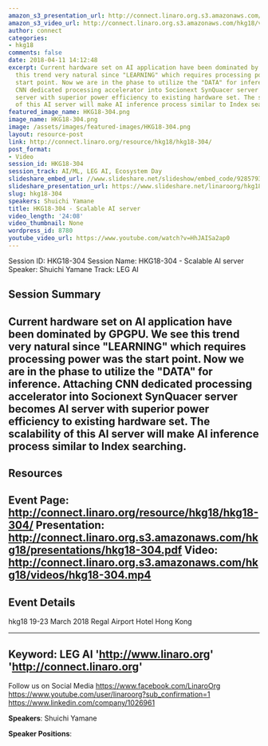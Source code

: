 ```yaml
---
amazon_s3_presentation_url: http://connect.linaro.org.s3.amazonaws.com/hkg18/presentations/hkg18-304.pdf
amazon_s3_video_url: http://connect.linaro.org.s3.amazonaws.com/hkg18/videos/hkg18-304.mp4
author: connect
categories:
- hkg18
comments: false
date: 2018-04-11 14:12:48
excerpt: Current hardware set on AI application have been dominated by GPGPU. We see
  this trend very natural since "LEARNING" which requires processing power was the
  start point. Now we are in the phase to utilize the "DATA" for inference. Attaching
  CNN dedicated processing accelerator into Socionext SynQuacer server becomes AI
  server with superior power efficiency to existing hardware set. The scalability
  of this AI server will make AI inference process similar to Index searching.
featured_image_name: HKG18-304.png
image_name: HKG18-304.png
image: /assets/images/featured-images/HKG18-304.png
layout: resource-post
link: http://connect.linaro.org/resource/hkg18/hkg18-304/
post_format:
- Video
session_id: HKG18-304
session_track: AI/ML, LEG AI, Ecosystem Day
slideshare_embed_url: //www.slideshare.net/slideshow/embed_code/92857936
slideshare_presentation_url: https://www.slideshare.net/linaroorg/hkg18304-scalable-ai-server
slug: hkg18-304
speakers: Shuichi Yamane
title: HKG18-304 - Scalable AI server
video_length: '24:08'
video_thumbnail: None
wordpress_id: 8780
youtube_video_url: https://www.youtube.com/watch?v=HhJAISa2ap0
---
```


Session ID: HKG18-304
Session Name: HKG18-304 - Scalable AI server
Speaker: Shuichi Yamane
Track: LEG AI


## Session Summary
Current hardware set on AI application have been dominated by GPGPU. We see this trend very natural since "LEARNING" which requires processing power was the start point. Now we are in the phase to utilize the "DATA" for inference. Attaching CNN dedicated processing accelerator into Socionext SynQuacer server becomes AI server with superior power efficiency to existing hardware set. The scalability of this AI server will make AI inference process similar to Index searching.
---------------------------------------------------
## Resources
Event Page: http://connect.linaro.org/resource/hkg18/hkg18-304/
Presentation: http://connect.linaro.org.s3.amazonaws.com/hkg18/presentations/hkg18-304.pdf
Video: http://connect.linaro.org.s3.amazonaws.com/hkg18/videos/hkg18-304.mp4
 ---------------------------------------------------
## Event Details
hkg18
19-23 March 2018
Regal Airport Hotel Hong Kong

---------------------------------------------------
Keyword: LEG AI
'http://www.linaro.org'
'http://connect.linaro.org'
---------------------------------------------------
Follow us on Social Media
https://www.facebook.com/LinaroOrg
https://www.youtube.com/user/linaroorg?sub_confirmation=1
https://www.linkedin.com/company/1026961

**Speakers**: Shuichi Yamane

**Speaker Positions**:
